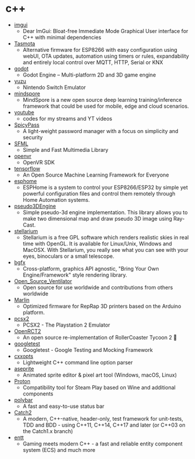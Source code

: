 # c++
- [imgui](https://github.com/ocornut/imgui)
  - Dear ImGui: Bloat-free Immediate Mode Graphical User interface for C++ with minimal dependencies
- [Tasmota](https://github.com/arendst/Tasmota)
  - Alternative firmware for ESP8266 with easy configuration using webUI, OTA updates, automation using timers or rules, expandability and entirely local control over MQTT, HTTP, Serial or KNX
- [godot](https://github.com/godotengine/godot)
  - Godot Engine – Multi-platform 2D and 3D game engine
- [yuzu](https://github.com/yuzu-emu/yuzu)
  - Nintendo Switch Emulator
- [mindspore](https://github.com/mindspore-ai/mindspore)
  - MindSpore is a new open source deep learning training/inference framework that could be used for mobile, edge and cloud scenarios.
- [youtube](https://github.com/Errichto/youtube)
  - codes for my streams and YT videos
- [SpicyPass](https://github.com/JFreegman/SpicyPass)
  - A light-weight password manager with a focus on simplicity and security
- [SFML](https://github.com/SFML/SFML)
  - Simple and Fast Multimedia Library
- [openvr](https://github.com/ValveSoftware/openvr)
  - OpenVR SDK
- [tensorflow](https://github.com/tensorflow/tensorflow)
  - An Open Source Machine Learning Framework for Everyone
- [esphome](https://github.com/esphome/esphome)
  - ESPHome is a system to control your ESP8266/ESP32 by simple yet powerful configuration files and control them remotely through Home Automation systems.
- [pseudo3DEngine](https://github.com/vectozavr/pseudo3DEngine)
  - Simple pseudo-3d engine implementation. This library allows you to make two dimensional map and draw pseudo 3D image using Ray-Cast.
- [stellarium](https://github.com/Stellarium/stellarium)
  - Stellarium is a free GPL software which renders realistic skies in real time with OpenGL. It is available for Linux/Unix, Windows and MacOSX. With Stellarium, you really see what you can see with your eyes, binoculars or a small telescope.
- [bgfx](https://github.com/bkaradzic/bgfx)
  - Cross-platform, graphics API agnostic, "Bring Your Own Engine/Framework" style rendering library.
- [Open_Source_Ventilator](https://github.com/CSSALTlab/Open_Source_Ventilator)
  - Open source for use worldwide and contributions from others worldwide
- [Marlin](https://github.com/MarlinFirmware/Marlin)
  - Optimized firmware for RepRap 3D printers based on the Arduino platform.
- [pcsx2](https://github.com/PCSX2/pcsx2)
  - PCSX2 - The Playstation 2 Emulator
- [OpenRCT2](https://github.com/OpenRCT2/OpenRCT2)
  - An open source re-implementation of RollerCoaster Tycoon 2 🎢
- [googletest](https://github.com/google/googletest)
  - Googletest - Google Testing and Mocking Framework
- [cxxopts](https://github.com/jarro2783/cxxopts)
  - Lightweight C++ command line option parser
- [aseprite](https://github.com/aseprite/aseprite)
  - Animated sprite editor & pixel art tool (Windows, macOS, Linux)
- [Proton](https://github.com/ValveSoftware/Proton)
  - Compatibility tool for Steam Play based on Wine and additional components
- [polybar](https://github.com/polybar/polybar)
  - A fast and easy-to-use status bar
- [Catch2](https://github.com/catchorg/Catch2)
  - A modern, C++-native, header-only, test framework for unit-tests, TDD and BDD - using C++11, C++14, C++17 and later (or C++03 on the Catch1.x branch)
- [entt](https://github.com/skypjack/entt)
  - Gaming meets modern C++ - a fast and reliable entity component system (ECS) and much more

